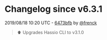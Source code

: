 # Changelog since v6.3.1

2019/08/18 10:20 UTC - [6473bfb](https://github.com/hassio-addons/addon-ssh/commit/6473bfbd3a3d8be8aa0dcfc1298761a552f3913a) by [@frenck](https://github.com/frenck)
> :arrow_up: Upgrades Hassio CLI to v3.1.0 

